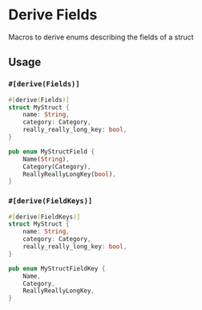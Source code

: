 # Derive Fields

Macros to derive enums describing the fields of a struct

## Usage

### `#[derive(Fields)]`

```rs
#[derive(Fields)]
struct MyStruct {
    name: String,
    category: Category,
    really_really_long_key: bool,
}
```

```rs
pub enum MyStructField {
    Name(String),
    Category(Category),
    ReallyReallyLongKey(bool),
}
```

### `#[derive(FieldKeys)]`

```rs
#[derive(FieldKeys)]
struct MyStruct {
    name: String,
    category: Category,
    really_really_long_key: bool,
}
```

```rs
pub enum MyStructFieldKey {
    Name,
    Category,
    ReallyReallyLongKey,
}
```
